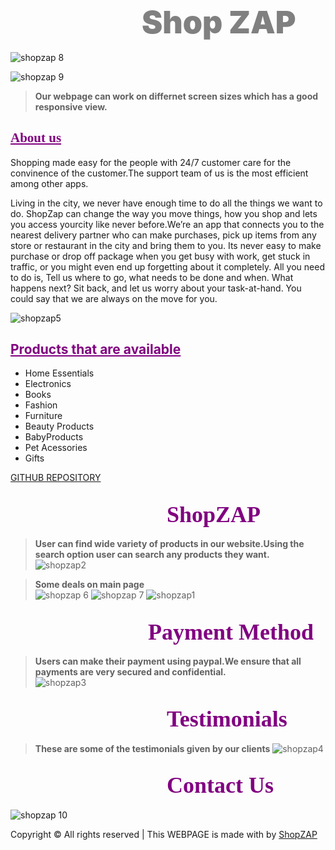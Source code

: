 <h2><span style="font-family: 'arial bold''Lucida Sans';color:GRAY;font-weight:bolder;padding-left:210px; font-size:50px">Shop ZAP</span> </h2>

![shopzap 8](https://user-images.githubusercontent.com/68279005/101272432-191d7780-37b2-11eb-997d-5abe673ad4d3.png)

![shopzap 9](https://user-images.githubusercontent.com/68279005/101272462-5b46b900-37b2-11eb-841f-991a6b9b50bb.png)

>**Our webpage can work on differnet screen sizes which has a good responsive view.**

<h2><span style="text-decoration:underline;font-family:cursive;color:purple">About us</span> </h2>
Shopping made easy for the people with 24/7 customer care for the convinence of the customer.The support team of us is the most efficient among other apps.


Living in the city, we never have enough time to do all the things we want to do. ShopZap can change the way you move things, how you shop and lets you access yourcity like never before.We’re an app that connects you to the nearest delivery partner who can make purchases, pick up items from any store or restaurant in the city and bring them to you. Its never easy to make purchase or drop off package when you get busy with work, get stuck in traffic, or you might even end up forgetting about it completely. All you need to do is, Tell us where to go, what needs to be done and when. What happens next? Sit back, and let us worry about your task-at-hand. You could say that we are always on the move for you.

![shopzap5](https://user-images.githubusercontent.com/68279005/101272403-d78ccc80-37b1-11eb-96cf-4ea2451ec0df.png)

<h2><span style="text-decoration:underline;color:purple">Products that are available</span> </h2>

- Home Essentials
- Electronics
- Books
- Fashion
- Furniture
- Beauty Products
- BabyProducts
- Pet Acessories
- Gifts


[GITHUB REPOSITORY](https://github.com/ndrohith09/ecommerce)


<h2><span style="font-family:cursive;color:purple;padding-left:250px; font-size:36px">ShopZAP</span> </h2>

> **User can find wide variety of products in our website.Using the search option user can search any products they want.**<br>
![shopzap2](https://user-images.githubusercontent.com/68279005/101272366-9a283f00-37b1-11eb-9637-7803d306cfea.png)

>**Some deals on main page**<br>
![shopzap 6](https://user-images.githubusercontent.com/68279005/101272339-6a793700-37b1-11eb-8290-b746505ab8f9.jpeg)
![shopzap 7](https://user-images.githubusercontent.com/68279005/101272386-c0e67580-37b1-11eb-993c-48be9d05270c.jpeg)
![shopzap1](https://user-images.githubusercontent.com/68279005/101272375-a9a78800-37b1-11eb-99e0-c4087451edfb.png)


<h2><span style="font-family:cursive;color:purple;padding-left:220px; font-size:36px">Payment Method</span> </h2>

>**Users can make their payment using paypal.We ensure that all payments are very secured and confidential.**<br>
![shopzap3](https://user-images.githubusercontent.com/68279005/101272401-d3f94580-37b1-11eb-83ef-54afcd1c7547.png)

<h2><span style="font-family:cursive;color:purple;padding-left:250px; font-size:36px">Testimonials</span> </h2>

>**These are some of the testimonials given by our clients**
![shopzap4](https://user-images.githubusercontent.com/68279005/101272402-d65b9f80-37b1-11eb-9634-310cca226ff8.png)

<h2><span style="font-family:cursive;color:purple;padding-left:250px; font-size:36px">Contact Us</span> </h2>

![shopzap 10](https://user-images.githubusercontent.com/68279005/101273436-736f0600-37bb-11eb-986b-431a68845112.png)

>
Copyright &copy; <script>document.write(new Date().getFullYear());</script> All rights reserved | This WEBPAGE is made with <i class="fa fa-heart-o" aria-hidden="true"></i> by <a href="https://github.com/ndrohith09/ecommerce" target="_blank">ShopZAP</a>


